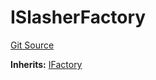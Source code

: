 # ISlasherFactory
[Git Source](https://github.com/symbioticfi/core/blob/f05307516bbf31fe6a8fa180eab4a8d7068a66a2/src/interfaces/ISlasherFactory.sol)

**Inherits:**
[IFactory](/Users/andreikorokhov/symbiotic/core/docs/autogen/src/src/interfaces/common/IFactory.sol/interface.IFactory.md)



